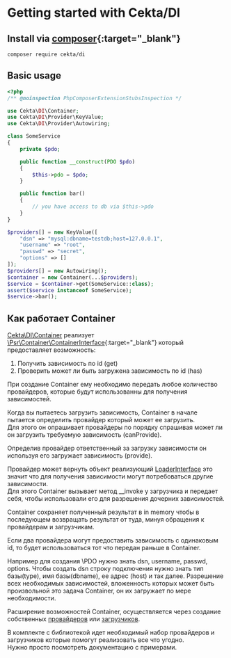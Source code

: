 # Getting started with Cekta/DI

## Install via [composer](https://getcomposer.org/){:target="_blank"} 

```
composer require cekta/di
```

## Basic usage 

```php
<?php
/** @noinspection PhpComposerExtensionStubsInspection */

use Cekta\DI\Container;
use Cekta\DI\Provider\KeyValue;
use Cekta\DI\Provider\Autowiring;

class SomeService
{
    private $pdo;

    public function __construct(PDO $pdo) 
    {
        $this->pdo = $pdo;
    }

    public function bar()
    {
        // you have access to db via $this->pdo
    }
}

$providers[] = new KeyValue([
    "dsn" => "mysql:dbname=testdb;host=127.0.0.1",
    "username" => "root",
    "passwd" => "secret",
    "options" => []
]);
$providers[] = new Autowiring();
$container = new Container(...$providers);
$service = $container->get(SomeService::class);
assert($service instanceof SomeService);
$service->bar();
```

## Как работает Container

[Cekta\DI\Container](https://github.com/cekta/di/blob/master/src/Container.php) 
реализует 
[\Psr\Container\ContainerInterface](https://www.php-fig.org/psr/psr-11/){:target="_blank"} 
который предоставляет возможность:

1. Получить зависимость по id (get)
2. Проверить может ли быть загружена зависимость по id (has)

При создание Container ему необходимо передать любое количество провайдеров, которые будут использованны для получения 
зависимостей.

Когда вы пытаетесь загрузить зависимость, Container в начале пытается определить провайдер который может ее загрузить.  
Для этого он опрашивает провайдеры по порядку спрашивая может ли он загрузить требуемую зависимость (canProvide).  

Определив провайдер ответственный за загрузку зависимости он используя его загружает зависимость (provide).

Провайдер может вернуть объект реализующий 
[LoaderInterface](https://github.com/cekta/di/blob/master/src/LoaderInterface.php) это значит что для получения 
зависимости могут потребоваться другие зависимости.  
Для этого Container вызывает метод __invoke у загрузчика и передает себя, чтобы использовали его для разрешения 
дочерних зависимостей.

Container сохраняет полученный результат в in memory чтобы в последующем возвращать результат от туда, минуя обращения 
к провайдерам и загрузчикам.

Если два провайдера могут предоставить зависимость с одинаковым id, то будет использоваться тот что передан раньше 
в Container.

Например для создания \PDO нужно знать dsn, username, passwd, options. 
Чтобы создать dsn строку подключения нужно знать тип базы(type), имя базы(dbname), ее адрес (host) и так далее.
Разрешение всех необходимых зависимостей, вложенность которых может быть произвольной это задача Container, он их 
загружает по мере необходимости.

Расширение возможностей Container, осуществляется через создание собственных [провайдеров](provider/custom.md) или 
[загрузчиков](loader/custom.md).

В комплекте с библиотекой идет необходимый набор провайдеров и загрузчиков которые помогут реализовать все что угодно.  
Нужно просто посмотреть документацию с примерами.
